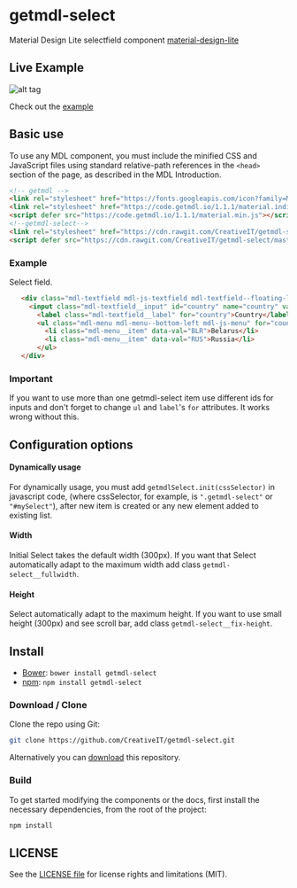     
# getmdl-select
Material Design Lite selectfield component [material-design-lite](https://github.com/google/material-design-lite)

## Live Example

![alt tag](https://raw.github.com/CreativeIT/getmdl-select/gh-pages/lib/index_mdl/select_mdl.gif)

Check out the [example](http://creativeit.github.io/getmdl-select/)

## Basic use
To use any MDL component, you must include the minified CSS and JavaScript files using standard relative-path references in the `<head>` section of the page, as described in the MDL Introduction.
   ```html
   <!-- getmdl -->
   <link rel="stylesheet" href="https://fonts.googleapis.com/icon?family=Material+Icons">
   <link rel="stylesheet" href="https://code.getmdl.io/1.1.1/material.indigo-pink.min.css">
   <script defer src="https://code.getmdl.io/1.1.1/material.min.js"></script>   
   <!--getmdl-select-->   
   <link rel="stylesheet" href="https://cdn.rawgit.com/CreativeIT/getmdl-select/master/getmdl-select.min.css">
   <script defer src="https://cdn.rawgit.com/CreativeIT/getmdl-select/master/getmdl-select.min.js"></script>
   ```

### Example

Select field.
 ```html
    <div class="mdl-textfield mdl-js-textfield mdl-textfield--floating-label getmdl-select">
      <input class="mdl-textfield__input" id="country" name="country" value="Belarus" type="text" readonly tabIndex="-1" data-val="BLR"/>
        <label class="mdl-textfield__label" for="country">Country</label>
        <ul class="mdl-menu mdl-menu--bottom-left mdl-js-menu" for="country">
          <li class="mdl-menu__item" data-val="BLR">Belarus</li>
          <li class="mdl-menu__item" data-val="RUS">Russia</li>
        </ul>
    </div>
 ```
### Important
If you want to use more than one getmdl-select item use different ids for inputs and don't forget to change `ul` and `label`'s `for` attributes. It works wrong without this.

## Configuration options 
#### Dynamically usage
For dynamically usage, you must add `getmdlSelect.init(cssSelector)` in javascript code, (where cssSelector, for example, is `".getmdl-select"` or `"#mySelect"`), after new item is created or any new element added to existing list. 

#### Width
Initial Select takes the default width (300px). If you want that Select automatically adapt to the maximum width add class `getmdl-select__fullwidth`.

#### Height
Select automatically adapt to the maximum height. If you want to use small height (300px) and see scroll bar, add class `getmdl-select__fix-height`.    
    
## Install

 * [Bower](http://bower.io/): `bower install getmdl-select`
 * [npm](http://npmjs.org/): `npm install getmdl-select`
 
### Download / Clone

Clone the repo using Git:

```bash
git clone https://github.com/CreativeIT/getmdl-select.git
```

Alternatively you can [download](https://github.com/CreativeIT/getmdl-select/archive/master.zip)
this repository.

### Build

To get started modifying the components or the docs, first install the necessary
dependencies, from the root of the project:

```bash
npm install 
```

## LICENSE
See the [LICENSE file](https://github.com/CreativeIT/getmdl-select/blob/master/LICENSE.txt) for license rights and limitations (MIT).
